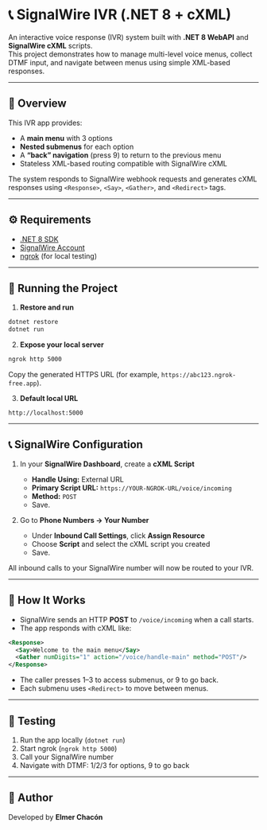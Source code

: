 # 📞 SignalWire IVR (.NET 8 + cXML)

An interactive voice response (IVR) system built with **.NET 8 WebAPI** and **SignalWire cXML** scripts.  
This project demonstrates how to manage multi-level voice menus, collect DTMF input, and navigate between menus using simple XML-based responses.

---

## 🧩 Overview

This IVR app provides:
- A **main menu** with 3 options  
- **Nested submenus** for each option  
- A **“back” navigation** (press 9) to return to the previous menu  
- Stateless XML-based routing compatible with SignalWire cXML

The system responds to SignalWire webhook requests and generates cXML responses using `<Response>`, `<Say>`, `<Gather>`, and `<Redirect>` tags.

---

## ⚙️ Requirements

- [.NET 8 SDK](https://dotnet.microsoft.com/download)
- [SignalWire Account](https://signalwire.com)
- [ngrok](https://ngrok.com) (for local testing)

---

## 🚀 Running the Project

1) **Restore and run**
```bash
dotnet restore
dotnet run
```

2) **Expose your local server**
```bash
ngrok http 5000
```
Copy the generated HTTPS URL (for example, `https://abc123.ngrok-free.app`).

3) **Default local URL**
```
http://localhost:5000
```

---

## 📞 SignalWire Configuration

1. In your **SignalWire Dashboard**, create a **cXML Script**  
   - **Handle Using:** External URL  
   - **Primary Script URL:** `https://YOUR-NGROK-URL/voice/incoming`  
   - **Method:** `POST`  
   - Save.

2. Go to **Phone Numbers → Your Number**  
   - Under **Inbound Call Settings**, click **Assign Resource**  
   - Choose **Script** and select the cXML script you created  
   - Save.

All inbound calls to your SignalWire number will now be routed to your IVR.

---

## 🧠 How It Works

- SignalWire sends an HTTP **POST** to `/voice/incoming` when a call starts.  
- The app responds with cXML like:
```xml
<Response>
  <Say>Welcome to the main menu</Say>
  <Gather numDigits="1" action="/voice/handle-main" method="POST"/>
</Response>
```
- The caller presses 1–3 to access submenus, or 9 to go back.  
- Each submenu uses `<Redirect>` to move between menus.

---

## 🧪 Testing

1. Run the app locally (`dotnet run`)  
2. Start ngrok (`ngrok http 5000`)  
3. Call your SignalWire number  
4. Navigate with DTMF: 1/2/3 for options, 9 to go back

---

## 🧡 Author

Developed by **Elmer Chacón**  
